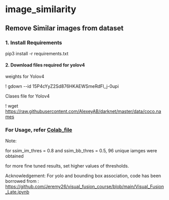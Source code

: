 # image_similarity

## Remove Similar images from dataset

### 1. Install Requirements
pip3 install -r requirements.txt

#### 2. Download files required for yolov4

weights for Yolov4 


! gdown --id 15P4cYyZ2Sd876HKAEWSmeRdFl_j-0upi 

Clases file for Yolov4


! wget https://raw.githubusercontent.com/AlexeyAB/darknet/master/data/coco.names

### For Usage, refer [Colab_file](demo.ipynb)

Note:

for ssim_im_thres = 0.8 and ssim_bb_thres = 0.5, 96 unique iamges were obtained

for more fine tuned results, set higher values of thresholds. 

Acknowledgement: 
For yolo and bounding box association, code has been borrowed from : 
https://github.com/Jeremy26/visual_fusion_course/blob/main/Visual_Fusion_Late.ipynb
